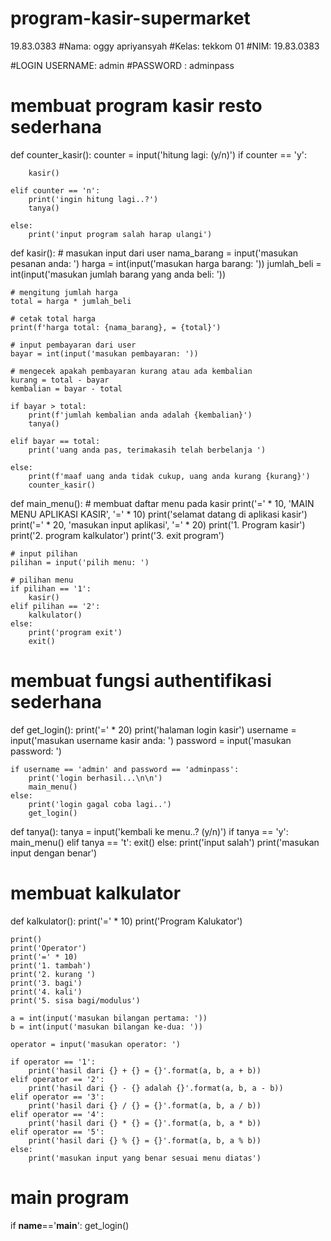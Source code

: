 # program-kasir-supermarket
19.83.0383
#Nama: oggy apriyansyah
#Kelas: tekkom 01
#NIM: 19.83.0383

#LOGIN USERNAME: admin
#PASSWORD : adminpass




# membuat program kasir resto sederhana
def counter_kasir():
    counter = input('hitung lagi: (y/n)')
    if counter == 'y':
         
        kasir()
     
    elif counter == 'n':
        print('ingin hitung lagi..?')
        tanya()
     
    else:
        print('input program salah harap ulangi')
 
def kasir():
    # masukan input dari user
    nama_barang = input('masukan pesanan anda: ')
    harga = int(input('masukan harga barang: '))
    jumlah_beli = int(input('masukan jumlah barang yang anda beli: '))
 
    # mengitung jumlah harga
    total = harga * jumlah_beli
     
    # cetak total harga
    print(f'harga total: {nama_barang}, = {total}')
 
    # input pembayaran dari user
    bayar = int(input('masukan pembayaran: '))
 
    # mengecek apakah pembayaran kurang atau ada kembalian
    kurang = total - bayar
    kembalian = bayar - total
 
    if bayar > total:
        print(f'jumlah kembalian anda adalah {kembalian}')
        tanya()
     
    elif bayar == total:
        print('uang anda pas, terimakasih telah berbelanja ')
 
    else:
        print(f'maaf uang anda tidak cukup, uang anda kurang {kurang}')
        counter_kasir()
 
 
def main_menu():
    # membuat daftar menu pada kasir
    print('=' * 10, 'MAIN MENU APLIKASI KASIR', '=' * 10)
    print('selamat datang di aplikasi kasir')
    print('=' * 20, 'masukan input aplikasi', '=' * 20)
    print('1. Program kasir')
    print('2. program kalkulator')
    print('3. exit program')
 
    # input pilihan
    pilihan = input('pilih menu: ')
 
    # pilihan menu
    if pilihan == '1':
        kasir()
    elif pilihan == '2':
        kalkulator()
    else:
        print('program exit')
        exit()
 
 
# membuat fungsi authentifikasi sederhana
def get_login():
    print('=' * 20)
    print('halaman login kasir')
    username = input('masukan username kasir anda: ')
    password = input('masukan password: ')
 
    if username == 'admin' and password == 'adminpass':
        print('login berhasil...\n\n')
        main_menu()
    else:
        print('login gagal coba lagi..')
        get_login()
 
def tanya():
    tanya = input('kembali ke menu..? (y/n)')
    if tanya == 'y':
        main_menu()
    elif tanya == 't':
        exit()
    else:
        print('input salah')
        print('masukan input dengan benar')
 
# membuat kalkulator
def kalkulator():
    print('=' * 10)
    print('Program Kalukator')
 
    print()
    print('Operator')
    print('=' * 10)
    print('1. tambah')
    print('2. kurang ')
    print('3. bagi')
    print('4. kali')
    print('5. sisa bagi/modulus')
 
    a = int(input('masukan bilangan pertama: '))
    b = int(input('masukan bilangan ke-dua: '))
 
    operator = input('masukan operator: ')
 
    if operator == '1':
        print('hasil dari {} + {} = {}'.format(a, b, a + b))
    elif operator == '2':
        print('hasil dari {} - {} adalah {}'.format(a, b, a - b))
    elif operator == '3':
        print('hasil dari {} / {} = {}'.format(a, b, a / b))
    elif operator == '4':
        print('hasil dari {} * {} = {}'.format(a, b, a * b))
    elif operator == '5':
        print('hasil dari {} % {} = {}'.format(a, b, a % b))
    else:
        print('masukan input yang benar sesuai menu diatas')
 
# main program
if __name__=='__main__':
    get_login()
